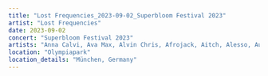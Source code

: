 ```yaml
---
title: "Lost Frequencies_2023-09-02_Superbloom Festival 2023"
artist: "Lost Frequencies"
date: 2023-09-02
concert: "Superbloom Festival 2023"
artists: "Anna Calvi, Ava Max, Alvin Chris, Afrojack, Aitch, Alesso, Aurora, badmómzjay, A Little Sound, Akwa, Above & Beyond, Apashe"
location: "Olympiapark"
location_details: "München, Germany"
---
```

